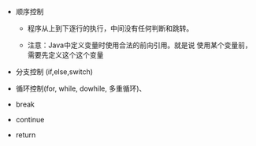- 顺序控制
  
  - 程序从上到下逐行的执行，中间没有任何判断和跳转。
  
  - 注意：Java中定义变量时使用合法的前向引用。就是说 使用某个变量前， 需要先定义这个这个变量 

- 分支控制 (if,else,switch)

- 循环控制(for, while, dowhile, 多重循环)、

- break

- continue

- return
